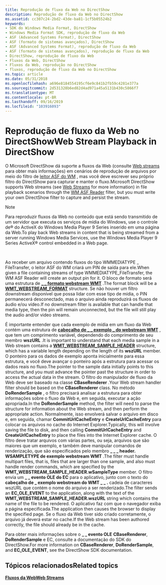 ```yaml
---
title: Reprodução de fluxo da Web no DirectShow
description: Reprodução de fluxo da Web no DirectShow
ms.assetid: cc307c24-2bd2-43de-ba81-1cf5b05524b2
keywords:
- SDK do Windows Media Format, DirectShow
- Windows Media Format SDK, reprodução de fluxo da Web
- ASF (Advanced Systems Format), DirectShow
- ASF (formato de sistemas avançados), DirectShow
- ASF (Advanced Systems Format), reprodução de fluxo da Web
- ASF (formato de sistemas avançados), reprodução de fluxo da Web
- DirectShow, reprodução de fluxo da Web
- Fluxos da Web, DirectShow
- Fluxos da Web, reprodução no DirectShow
- fluxos, reprodução de fluxo da Web no DirectShow
ms.topic: article
ms.date: 05/31/2018
ms.openlocfilehash: a696e8184554195cf6e9c841b2fb59c4281e377a
ms.sourcegitcommit: 2d531328b6ed82d4ad971a45a5131b430c5866f7
ms.translationtype: MT
ms.contentlocale: pt-BR
ms.lasthandoff: 09/16/2019
ms.locfileid: "103916093"
---
```

# <a name="web-stream-playback-in-directshow"></a><span data-ttu-id="3b71c-113">Reprodução de fluxo da Web no DirectShow</span><span class="sxs-lookup"><span data-stu-id="3b71c-113">Web Stream Playback in DirectShow</span></span>

<span data-ttu-id="3b71c-114">O Microsoft DirectShow dá suporte a fluxos da Web (consulte [Web streams](web-streams.md) para obter mais informações) em cenários de reprodução de arquivos por meio do filtro de [leitor ASF do WM](wm-asf-reader-filter.md) , mas você deve escrever seu próprio filtro do DirectShow para capturar e manter o fluxo.</span><span class="sxs-lookup"><span data-stu-id="3b71c-114">Microsoft DirectShow supports Web streams (see [Web Streams](web-streams.md) for more information) in file playback scenarios through the [WM ASF Reader](wm-asf-reader-filter.md) filter, but you must write your own DirectShow filter to capture and persist the stream.</span></span>

> [!Note]  
> <span data-ttu-id="3b71c-115">Para reproduzir fluxos da Web no conteúdo que está sendo transmitido de um servidor que executa os serviços de mídia do Windows, use o controle de® do ActiveX do Windows Media Player 9 Series inserido em uma página da Web.</span><span class="sxs-lookup"><span data-stu-id="3b71c-115">To play back Web streams in content that is being streamed from a server running Windows Media Services, use the Windows Media Player 9 Series ActiveX® control embedded in a Web page.</span></span>

 

<span data-ttu-id="3b71c-116">Ao receber um arquivo contendo fluxos do tipo WMMEDIATYPE \_ FileTransfer, o leitor ASF do WM criará um PIN de saída para ele.</span><span class="sxs-lookup"><span data-stu-id="3b71c-116">When given a file containing streams of type WMMEDIATYPE\_FileTransfer, the WM ASF Reader will create an output pin for it.</span></span> <span data-ttu-id="3b71c-117">O bloco de formato será uma estrutura de [**\_ \_ formato webstream WMT**](/previous-versions/windows/desktop/api/Wmsdkidl/ns-wmsdkidl-wmt_webstream_format) .</span><span class="sxs-lookup"><span data-stu-id="3b71c-117">The format block will be a [**WMT\_WEBSTREAM\_FORMAT**](/previous-versions/windows/desktop/api/Wmsdkidl/ns-wmsdkidl-wmt_webstream_format) structure.</span></span> <span data-ttu-id="3b71c-118">Se não houver um filtro downstream disponível que possa lidar com esse tipo de mídia, o PIN permanecerá desconectado, mas o arquivo ainda reproduzirá os fluxos de áudio e/ou vídeo.</span><span class="sxs-lookup"><span data-stu-id="3b71c-118">If no downstream filter is available that can handle that media type, then the pin will remain unconnected, but the file will still play the audio and/or video streams.</span></span>

<span data-ttu-id="3b71c-119">É importante entender que cada exemplo de mídia em um fluxo da Web contém uma estrutura de [**cabeçalho de \_ \_ exemplo \_ do webstream WMT**](/previous-versions/windows/desktop/api/Wmsdkidl/ns-wmsdkidl-wmt_webstream_sample_header) , que tem um comprimento variável, dependendo do comprimento de seu membro **wszURL** .</span><span class="sxs-lookup"><span data-stu-id="3b71c-119">It is important to understand that each media sample in a Web stream contains a [**WMT\_WEBSTREAM\_SAMPLE\_HEADER**](/previous-versions/windows/desktop/api/Wmsdkidl/ns-wmsdkidl-wmt_webstream_sample_header) structure, which has a variable length depending on the length of its **wszURL** member.</span></span> <span data-ttu-id="3b71c-120">O ponteiro para os dados de exemplo aponta inicialmente para essa estrutura, e você deve avançar o ponteiro após a estrutura para acessar os dados reais no fluxo.</span><span class="sxs-lookup"><span data-stu-id="3b71c-120">The pointer to the sample data initially points to this structure, and you must advance the pointer past the structure in order to access the actual data in the stream.</span></span> <span data-ttu-id="3b71c-121">O filtro do manipulador de fluxo da Web deve ser baseado na classe **CBaseRenderer** .</span><span class="sxs-lookup"><span data-stu-id="3b71c-121">Your Web stream handler filter should be based on the **CBaseRenderer** class.</span></span> <span data-ttu-id="3b71c-122">No método **DoRenderSample** , o filtro precisará analisar a estrutura para obter informações sobre o fluxo da Web e, em seguida, executar a ação apropriada.</span><span class="sxs-lookup"><span data-stu-id="3b71c-122">In the **DoRenderSample** method, the filter will need to parse the structure for information about the Web stream, and then perform the appropriate action.</span></span> <span data-ttu-id="3b71c-123">Normalmente, isso envolverá salvar o arquivo em disco e, em seguida, chamar **CommitUrlCacheEntry** e **CreateUrlCacheEntry** para colocar os arquivos no cache do Internet Explorer.</span><span class="sxs-lookup"><span data-stu-id="3b71c-123">Typically, this will involve saving the file to disk, and then calling **CommitUrlCacheEntry** and **CreateUrlCacheEntry** to place the files into the Internet Explorer cache.</span></span> <span data-ttu-id="3b71c-124">O filtro deve tratar arquivos com várias partes, ou seja, arquivos que são maiores que um exemplo, e também deve manipular comandos de renderização, que são especificados pelo membro **\_ \_ \_ header. WSAMPLETYPE de exemplo webstream WMT** .</span><span class="sxs-lookup"><span data-stu-id="3b71c-124">The filter must handle multipart files, that is, files that are larger than one sample, and also must handle render commands, which are specified by the **WMT\_WEBSTREAM\_SAMPLE\_HEADER.wSampleType** member.</span></span> <span data-ttu-id="3b71c-125">O filtro envia um **\_ \_ evento OLE do EC** para o aplicativo, junto com o texto do **cabeçalho de \_ exemplo webstream do WMT \_ \_ .** cadeia de caracteres wszURL que contém o nome do arquivo a ser renderizado.</span><span class="sxs-lookup"><span data-stu-id="3b71c-125">The filter sends an **EC\_OLE\_EVENT** to the application, along with the text of the **WMT\_WEBSTREAM\_SAMPLE\_HEADER.wszURL** string which contains the name of the file to be rendered.</span></span> <span data-ttu-id="3b71c-126">O aplicativo faz com que o navegador exiba a página especificada.</span><span class="sxs-lookup"><span data-stu-id="3b71c-126">The application then causes the browser to display the specified page.</span></span> <span data-ttu-id="3b71c-127">Se o fluxo da Web tiver sido criado corretamente, o arquivo já deverá estar no cache.</span><span class="sxs-lookup"><span data-stu-id="3b71c-127">If the Web stream has been authored correctly, the file should already be in the cache.</span></span>

<span data-ttu-id="3b71c-128">Para obter mais informações sobre o **\_ \_ evento OLE** **CBaseRenderer**, **DoRenderSample** e EC, consulte a documentação do SDK do DirectShow.</span><span class="sxs-lookup"><span data-stu-id="3b71c-128">For more information on **CBaseRenderer**, **DoRenderSample**, and **EC\_OLE\_EVENT**, see the DirectShow SDK documentation.</span></span>

## <a name="related-topics"></a><span data-ttu-id="3b71c-129">Tópicos relacionados</span><span class="sxs-lookup"><span data-stu-id="3b71c-129">Related topics</span></span>

<dl> <dt>

[<span data-ttu-id="3b71c-130">**Fluxos da Web**</span><span class="sxs-lookup"><span data-stu-id="3b71c-130">**Web Streams**</span></span>](web-streams.md)
</dt> </dl>

 

 




